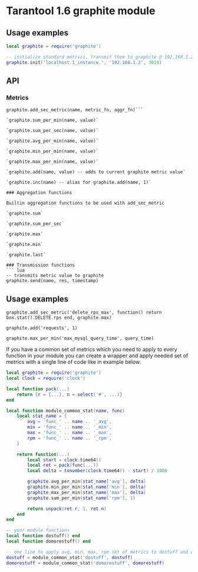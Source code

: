 # Tarantool 1.6 graphite module

## Usage examples

``` lua
local graphite = require('graphite')

-- initialize standard metrics, transmit them to graphite @ 192.168.1.2:3010
graphite.init('localhost.1_instance.', '192.168.1.2', 3010)
```

## API

### Metrics

```-- adds new metric, values are probed every second by calling metric_fn, aggregated by calling aggr_fn on the series
graphite.add_sec_metric(name, metric_fn, aggr_fn)```

`graphite.sum_per_min(name, value)`

`graphite.sum_per_sec(name, value)`

`graphite.avg_per_min(name, value)`

`graphite.min_per_min(name, value)`

`graphite.max_per_min(name, value)`

`graphite.add(name, value) -- adds to current graphite metric value`

`graphite.inc(name) -- alias for graphite.add(name, 1)`

### Aggregation functions

Builtin aggregation functions to be used with add_sec_metric

`graphite.sum`

`graphite.sum_per_sec`

`graphite.max`

`graphite.min`

`graphite.last`

### Transmission functions
``` lua
-- transmits metric value to graphite
graphite.send(name, res, timestamp)
```

## Usage examples
`graphite.add_sec_metric('delete_rps_max', function() return box.stat().DELETE.rps end, graphite.max)`

`graphite.add('requests', 1)`

`graphite.max_per_min('max_mysql_query_time', query_time)`

If you have a common set of metrics which you need to apply to every function in your module you can create a wrapper and apply needed set of metrics with a single line of code like in example below.

``` lua
local graphite = require('graphite')
local clock = require('clock')

local function pack(...)
	return {r = {...}, n = select('#', ...)}
end

local function module_common_stat(name, func)
	local stat_name = {
		avg = 'func_' .. name .. '_avg',
		min = 'func_' .. name .. '_min',
		max = 'func_' .. name .. '_max',
		rpm = 'func_' .. name .. '_rpm',
	}

	return function(...)
		local start = clock.time64()
		local ret = pack(func(...))
		local delta = tonumber(clock.time64() - start) / 1000

		graphite.avg_per_min(stat_name['avg'], delta)
		graphite.min_per_min(stat_name['min'], delta)
		graphite.max_per_min(stat_name['max'], delta)
		graphite.sum_per_min(stat_name['rpm'], 1)

		return unpack(ret.r, 1, ret.n)
	end
end

-- your module functions
local function dostuff() end
local function domorestuff() end

-- one line to apply avg, min, max, rpm set of metrics to dostuff and domorestuff functions
dostuff = module_common_stat('dostuff', dostuff)
domorestuff = module_common_stat('domorestuff', domorestuff)
```
